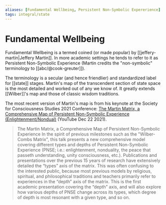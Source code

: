 ```yaml
---
aliases: [Fundamental Wellbeing, Persistent Non-Symbolic Expererience]
tags: integral/state
---
```


# Fundamental Wellbeing

Fundamental Wellbeing is a termed coined (or made popular) by [[jeffery-martin|Jeffery Martin]]. In more academic settings he tends to refer to it as Persistent Non-Symbolic Experience (Martin credits the "non-symbolic" terminology to [[abc/@cook-greuter]]).

The terminology is a secular (and hence friendlier) and standardized label for [[state]] stages. Martin's map of the transcendent section of state space  is the most detailed and worked out of any we know of. It greatly extends [[Wilber]]'s map and those of classic wisdom traditions.

The most recent version of Martin's map is from his keynote at the Society for Consciousness Studies 2021 Conference: [The Martin Matrix, a Comprehensive Map of Persistent Non-Symbolic Experience (Enlightenment/Nondual)](https://www.youtube.com/watch?v=aCfeamM07dk) (YouTube Dec 22 2021).

> The Martin Matrix, a Comprehensive Map of Persistent Non-Symbolic Experience In the spirit of previous milestones such as the "Wilber-Combs Matrix", this talk presents a new comprehensive model covering different types and depths of Persistent Non-Symbolic Experience (PNSE; i.e.: enlightenment, nonduality, the peace that passeth understanding, unity consciousness, etc.). Publications and presentations over the previous 15 years of research have extensively detailed the “types” axis of the matrix. This was often confusing to the interested public, because most previous models by religious, spiritual, and philosophical traditions and teachers primarily refer to experiences in the “depth” axis of the matrix. This is the first academic presentation covering the “depth” axis, and will also explore how various depths of PNSE change across its types, which degree of depth is most resonant with a given type, and so on.